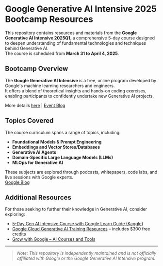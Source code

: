 # Google Generative AI Intensive 2025 Bootcamp Resources

This repository contains resources and materials from the **Google Generative AI Intensive 2025Q1**, a comprehensive 5-day course designed to deepen understanding of fundamental technologies and techniques behind Generative AI.  
The course is scheduled from **March 31 to April 4, 2025**.

## Bootcamp Overview

The **Google Generative AI Intensive** is a free, online program developed by Google's machine learning researchers and engineers.  
It offers a blend of theoretical insights and hands-on coding exercises, enabling participants to confidently undertake new Generative AI projects.  

More details [here](https://engineering.01cloud.com/2025/02/27/master-generative-ai-with-googles-free-5-day-intensive/?utm_source=chatgpt.com) | [Event Blog](https://engineering.01cloud.com/2025/02/27/master-generative-ai-with-googles-free-5-day-intensive/?utm_source=chatgpt.com)

## Topics Covered

The course curriculum spans a range of topics, including:

- **Foundational Models & Prompt Engineering**
- **Embeddings and Vector Stores/Databases**
- **Generative AI Agents**
- **Domain-Specific Large Language Models (LLMs)**
- **MLOps for Generative AI**

These subjects are explored through podcasts, whitepapers, code labs, and live sessions with Google experts.  
[Google Blog](https://blog.google/technology/developers/google-kaggle-genai-intensive/?utm_source=chatgpt.com)

## Additional Resources

For those seeking to further their knowledge in Generative AI, consider exploring:

- [5-Day Gen AI Intensive Course with Google Learn Guide (Kaggle)](https://www.kaggle.com/learn-guide/5-day-genai?utm_source=chatgpt.com)
- [Google Cloud Generative AI Training Resources](https://cloud.google.com/blog/topics/training-certifications/new-google-cloud-generative-ai-training-resources?utm_source=chatgpt.com) – includes $300 free credits
- [Grow with Google – AI Courses and Tools](https://grow.google/ai/?utm_source=chatgpt.com)

---

> *Note: This repository is independently maintained and is not officially affiliated with Google or the Google Generative AI Intensive program.*
